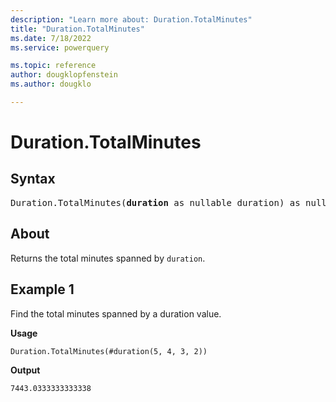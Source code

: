 ```yaml
---
description: "Learn more about: Duration.TotalMinutes"
title: "Duration.TotalMinutes"
ms.date: 7/18/2022
ms.service: powerquery

ms.topic: reference
author: dougklopfenstein
ms.author: dougklo

---
```

# Duration.TotalMinutes

## Syntax

<pre>
Duration.TotalMinutes(<b>duration</b> as nullable duration) as nullable number 
</pre>
  
## About

Returns the total minutes spanned by `duration`.

## Example 1

Find the total minutes spanned by a duration value.

**Usage**

```powerquery-m
Duration.TotalMinutes(#duration(5, 4, 3, 2))
```

**Output**

`7443.0333333333338`

